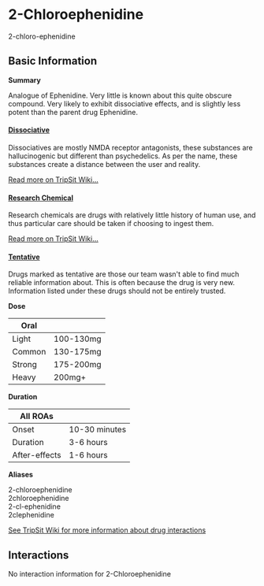 # 2-Chloroephenidine

2-chloro-ephenidine

## Basic Information

**Summary**

Analogue of Ephenidine. Very little is known about this quite obscure compound. Very likely to exhibit dissociative effects, and is slightly less potent than the parent drug Ephenidine.

#### [Dissociative](/category/dissociative)

Dissociatives are mostly NMDA receptor antagonists, these substances are hallucinogenic but different than psychedelics. As per the name, these substances create a distance between the user and reality.

[Read more on TripSit Wiki...](#{category.wiki})

#### [Research Chemical](/category/research-chemical)

Research chemicals are drugs with relatively little history of human use, and thus particular care should be taken if choosing to ingest them.

[Read more on TripSit Wiki...](#{category.wiki})

#### [Tentative](/category/tentative)

Drugs marked as tentative are those our team wasn't able to find much reliable information about. This is often because the drug is very new. Information listed under these drugs should not be entirely trusted.

**Dose**

| Oral   |           |
| ------ | --------- |
| Light  | 100-130mg |
| Common | 130-175mg |
| Strong | 175-200mg |
| Heavy  | 200mg+    |

**Duration**

| All ROAs      |               |
| ------------- | ------------- |
| Onset         | 10-30 minutes |
| Duration      | 3-6 hours     |
| After-effects | 1-6 hours     |

**Aliases**

2-chloroephenidine  
2chloroephenidine  
2-cl-ephenidine  
2clephenidine  

[See TripSit Wiki for more information about drug interactions](http://combo.tripsit.me/)

## Interactions

No interaction information for 2-Chloroephenidine